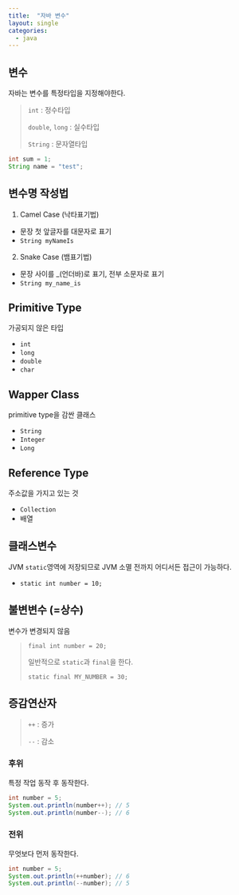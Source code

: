 ```yaml
---
title:  "자바 변수"
layout: single
categories:
  - java
---
```


## 변수
자바는 변수를 특정타입을 지정해야한다.
> `int` : 정수타입
> 
> `double`, `long` : 실수타입
>
> `String` : 문자열타입

```java
int sum = 1;
String name = "test";
```

## 변수명 작성법
1. Camel Case (낙타표기법)
- 문장 첫 앞글자를 대문자로 표기
- `String myNameIs`
2. Snake Case (뱀표기법)
- 문장 사이를 _(언더바)로 표기, 전부 소문자로 표기
- `String my_name_is`


## Primitive Type
가공되지 않은 타입
- `int`
- `long`
- `double`
- `char`

## Wapper Class
primitive type을 감싼 클래스
- `String`
- `Integer`
- `Long`

## Reference Type
주소값을 가지고 있는 것
- `Collection`
- 배열

## 클래스변수
JVM `static`영역에 저장되므로 JVM 소멸 전까지 어디서든 접근이 가능하다.
- `static int number = 10;`

## 불변변수 (=상수) 
변수가 변경되지 않음
> `final int number = 20;`
>
> 일반적으로 `static`과 `final`을 한다.
>
> `static final MY_NUMBER = 30;`

## 증감연산자
> `++` : 증가
>
> `--` : 감소
### 후위
특정 작업 동작 후 동작한다.
```java
int number = 5;
System.out.println(number++); // 5
System.out.println(number--); // 6
```
### 전위
무엇보다 먼저 동작한다.
```java
int number = 5;
System.out.println(++number); // 6
System.out.println(--number); // 5
```
















